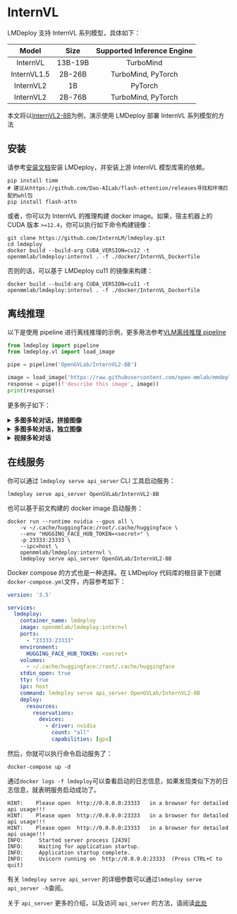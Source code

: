 # InternVL

LMDeploy 支持 InternVL 系列模型，具体如下：

|    Model    |  Size   | Supported Inference Engine |
| :---------: | :-----: | :------------------------: |
|  InternVL   | 13B-19B |         TurboMind          |
| InternVL1.5 | 2B-26B  |     TurboMind, PyTorch     |
|  InternVL2  |   1B    |          PyTorch           |
|  InternVL2  | 2B-76B  |     TurboMind, PyTorch     |

本文将以[InternVL2-8B](https://huggingface.co/OpenGVLab/InternVL2-8B)为例，演示使用 LMDeploy 部署 InternVL 系列模型的方法

## 安装

请参考[安装文档](../installation.md)安装 LMDeploy，并安装上游 InternVL 模型库需的依赖。

```shell
pip install timm
# 建议从https://github.com/Dao-AILab/flash-attention/releases寻找和环境匹配的whl包
pip install flash-attn
```

或者，你可以为 InternVL 的推理构建 docker image。如果，宿主机器上的 CUDA 版本 `>=12.4`，你可以执行如下命令构建镜像：

```
git clone https://github.com/InternLM/lmdeploy.git
cd lmdeploy
docker build --build-arg CUDA_VERSION=cu12 -t openmmlab/lmdeploy:internvl . -f ./docker/InternVL_Dockerfile
```

否则的话，可以基于 LMDeploy cu11 的镜像来构建：

```shell
docker build --build-arg CUDA_VERSION=cu11 -t openmmlab/lmdeploy:internvl . -f ./docker/InternVL_Dockerfile
```

## 离线推理

以下是使用 pipeline 进行离线推理的示例，更多用法参考[VLM离线推理 pipeline](./vl_pipeline.md)

```python
from lmdeploy import pipeline
from lmdeploy.vl import load_image

pipe = pipeline('OpenGVLab/InternVL2-8B')

image = load_image('https://raw.githubusercontent.com/open-mmlab/mmdeploy/main/tests/data/tiger.jpeg')
response = pipe((f'describe this image', image))
print(response)
```

更多例子如下：

<details>
  <summary>
    <b>多图多轮对话，拼接图像</b>
  </summary>

```python
from lmdeploy import pipeline, GenerationConfig
from lmdeploy.vl.constants import IMAGE_TOKEN

pipe = pipeline('OpenGVLab/InternVL2-8B', log_level='INFO')
messages = [
    dict(role='user', content=[
        dict(type='text', text=f'<img>{IMAGE_TOKEN}{IMAGE_TOKEN}</img>\nDescribe the two images in detail.'),
        dict(type='image_url', image_url=dict(max_dynamic_patch=12, url='https://raw.githubusercontent.com/OpenGVLab/InternVL/main/internvl_chat/examples/image1.jpg')),
        dict(type='image_url', image_url=dict(max_dynamic_patch=12, url='https://raw.githubusercontent.com/OpenGVLab/InternVL/main/internvl_chat/examples/image2.jpg'))
    ])
]
out = pipe(messages, gen_config=GenerationConfig(top_k=1))

messages.append(dict(role='assistant', content=out.text))
messages.append(dict(role='user', content='What are the similarities and differences between these two images.'))
out = pipe(messages, gen_config=GenerationConfig(top_k=1))
```

</details>

<details>
  <summary>
    <b>多图多轮对话，独立图像</b>
  </summary>

```python
from lmdeploy import pipeline, GenerationConfig
from lmdeploy.vl.constants import IMAGE_TOKEN

pipe = pipeline('OpenGVLab/InternVL2-8B', log_level='INFO')
messages = [
    dict(role='user', content=[
        dict(type='text', text=f'Image-1: <img>{IMAGE_TOKEN}</img>\nImage-2: <img>{IMAGE_TOKEN}</img>\nDescribe the two images in detail.'),
        dict(type='image_url', image_url=dict(max_dynamic_patch=12, url='https://raw.githubusercontent.com/OpenGVLab/InternVL/main/internvl_chat/examples/image1.jpg')),
        dict(type='image_url', image_url=dict(max_dynamic_patch=12, url='https://raw.githubusercontent.com/OpenGVLab/InternVL/main/internvl_chat/examples/image2.jpg'))
    ])
]
out = pipe(messages, gen_config=GenerationConfig(top_k=1))

messages.append(dict(role='assistant', content=out.text))
messages.append(dict(role='user', content='What are the similarities and differences between these two images.'))
out = pipe(messages, gen_config=GenerationConfig(top_k=1))
```

</details>

<details>
  <summary>
    <b>视频多轮对话</b>
  </summary>

```python
import numpy as np
from lmdeploy import pipeline, GenerationConfig
from decord import VideoReader, cpu
from lmdeploy.vl.constants import IMAGE_TOKEN
from lmdeploy.vl.utils import encode_image_base64
from PIL import Image
pipe = pipeline('OpenGVLab/InternVL2-8B', log_level='INFO')


def get_index(bound, fps, max_frame, first_idx=0, num_segments=32):
    if bound:
        start, end = bound[0], bound[1]
    else:
        start, end = -100000, 100000
    start_idx = max(first_idx, round(start * fps))
    end_idx = min(round(end * fps), max_frame)
    seg_size = float(end_idx - start_idx) / num_segments
    frame_indices = np.array([
        int(start_idx + (seg_size / 2) + np.round(seg_size * idx))
        for idx in range(num_segments)
    ])
    return frame_indices


def load_video(video_path, bound=None, num_segments=32):
    vr = VideoReader(video_path, ctx=cpu(0), num_threads=1)
    max_frame = len(vr) - 1
    fps = float(vr.get_avg_fps())
    frame_indices = get_index(bound, fps, max_frame, first_idx=0, num_segments=num_segments)
    imgs = []
    for frame_index in frame_indices:
        img = Image.fromarray(vr[frame_index].asnumpy()).convert('RGB')
        imgs.append(img)
    return imgs


video_path = 'red-panda.mp4'
imgs = load_video(video_path, num_segments=8)

question = ''
for i in range(len(imgs)):
    question = question + f'Frame{i+1}: <img>{IMAGE_TOKEN}</img>\n'

question += 'What is the red panda doing?'

content = [{'type': 'text', 'text': question}]
for img in imgs:
    content.append({'type': 'image_url', 'image_url': {'max_dynamic_patch': 1, 'url': f'data:image/jpeg;base64,{encode_image_base64(img)}'}})

messages = [dict(role='user', content=content)]
out = pipe(messages, gen_config=GenerationConfig(top_k=1))

messages.append(dict(role='assistant', content=out.text))
messages.append(dict(role='user', content='Describe this video in detail. Don\'t repeat.'))
out = pipe(messages, gen_config=GenerationConfig(top_k=1))
```

</details>

## 在线服务

你可以通过 `lmdeploy serve api_server` CLI 工具启动服务：

```shell
lmdeploy serve api_server OpenGVLab/InternVL2-8B
```

也可以基于前文构建的 docker image 启动服务：

```shell
docker run --runtime nvidia --gpus all \
    -v ~/.cache/huggingface:/root/.cache/huggingface \
    --env "HUGGING_FACE_HUB_TOKEN=<secret>" \
    -p 23333:23333 \
    --ipc=host \
    openmmlab/lmdeploy:internvl \
    lmdeploy serve api_server OpenGVLab/InternVL2-8B
```

Docker compose 的方式也是一种选择。在 LMDeploy 代码库的根目录下创建`docker-compose.yml`文件，内容参考如下：

```yaml
version: '3.5'

services:
  lmdeploy:
    container_name: lmdeploy
    image: openmmlab/lmdeploy:internvl
    ports:
      - "23333:23333"
    environment:
      HUGGING_FACE_HUB_TOKEN: <secret>
    volumes:
      - ~/.cache/huggingface:/root/.cache/huggingface
    stdin_open: true
    tty: true
    ipc: host
    command: lmdeploy serve api_server OpenGVLab/InternVL2-8B
    deploy:
      resources:
        reservations:
          devices:
            - driver: nvidia
              count: "all"
              capabilities: [gpu]
```

然后，你就可以执行命令启动服务了：

```shell
docker-compose up -d
```

通过`docker logs -f lmdeploy`可以查看启动的日志信息，如果发现类似下方的日志信息，就表明服务启动成功了。

```text
HINT:    Please open  http://0.0.0.0:23333   in a browser for detailed api usage!!!
HINT:    Please open  http://0.0.0.0:23333   in a browser for detailed api usage!!!
HINT:    Please open  http://0.0.0.0:23333   in a browser for detailed api usage!!!
INFO:     Started server process [2439]
INFO:     Waiting for application startup.
INFO:     Application startup complete.
INFO:     Uvicorn running on  http://0.0.0.0:23333  (Press CTRL+C to quit)
```

有关 `lmdeploy serve api_server` 的详细参数可以通过`lmdeploy serve api_server -h`查阅。

关于 `api_server` 更多的介绍，以及访问 `api_server` 的方法，请阅读[此处](api_server_vl.md)
